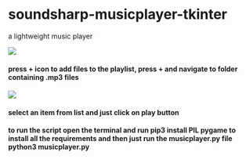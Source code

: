 # soundsharp-musicplayer-tkinter
a lightweight music player

<img src="https://i.imgur.com/YXOVLJH.png">

<h4>press + icon to add files to the playlist, press + and navigate to folder containing .mp3 files<h4>

<img src="https://i.imgur.com/wE8WM0y.png">

<h4>select an item from list and just click on play button<h4>

to run the script open the terminal and run 
pip3 install PIL pygame
to install all the requirements
and then just run the musicplayer.py file
python3 musicplayer.py


